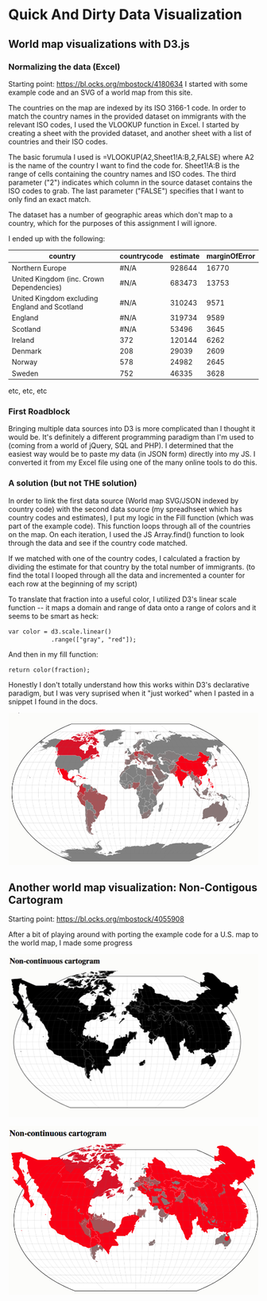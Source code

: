 # Quick And Dirty Data Visualization
## World map visualizations with D3.js
### Normalizing the data (Excel)
Starting point: https://bl.ocks.org/mbostock/4180634
I started with some example code and an SVG of a world map from this site.

The countries on the map are indexed by its ISO 3166-1 code. In order to match the country names in the provided dataset on immigrants with the relevant ISO codes, I used the VLOOKUP function in Excel. I started by creating a sheet with the provided dataset, and another sheet with a list of countries and their ISO codes. 

The basic forumula I used is =VLOOKUP(A2,Sheet1!A:B,2,FALSE) where A2 is the name of the country I want to find the code for. Sheet1!A:B is the range of cells containing the country names and ISO codes. The third parameter ("2") indicates which column in the source dataset contains the ISO codes to grab. The last parameter ("FALSE") specifies that I want to only find an exact match.

The dataset has a number of geographic areas which don't map to a country, which for the purposes of this assignment I will ignore. 

I ended up with the following:

| country                                               | countrycode | estimate | marginOfError | 
|-------------------------------------------------------|-------------|----------|---------------| 
| Northern Europe                                       | #N/A        | 928644   | 16770         | 
| United Kingdom (inc. Crown Dependencies)              | #N/A        | 683473   | 13753         | 
| United Kingdom excluding England and Scotland         | #N/A        | 310243   | 9571          | 
| England                                               | #N/A        | 319734   | 9589          | 
| Scotland                                              | #N/A        | 53496    | 3645          | 
| Ireland                                               | 372         | 120144   | 6262          | 
| Denmark                                               | 208         | 29039    | 2609          | 
| Norway                                                | 578         | 24982    | 2645          | 
| Sweden                                                | 752         | 46335    | 3628          |
etc, etc, etc

### First Roadblock
Bringing multiple data sources into D3 is more complicated than I thought it would be. It's definitely a different programming paradigm than I'm used to (coming from a world of jQuery, SQL and PHP). I determined that the easiest way would be to paste my data (in JSON form) directly into my JS. I converted it from my Excel file using one of the many online tools to do this. 

### A solution (but not THE solution)
In order to link the first data source (World map SVG/JSON indexed by country code) with the second data source (my spreadhseet which has country codes and estimates), I put my logic in the Fill function (which was part of the example code). This function loops through all of the countries on the map. On each iteration, I used the JS Array.find() function to look through the data and see if the country code matched. 

If we matched with one of the country codes, I calculated a fraction by dividing the estimate for that country by the total number of immigrants. (to find the total I looped through all the data and incremented a counter for each row at the beginning of my script)

To translate that fraction into a useful color, I utilized D3's linear scale function -- it maps a domain and range of data onto a range of colors and it seems to be smart as heck: 
```
var color = d3.scale.linear()
            .range(["gray", "red"]);
```
And then in my fill function:
```
return color(fraction);
```

Honestly I don't totally understand how this works within D3's declarative paradigm, but I was very suprised when it "just worked" when I pasted in a snippet I found in the docs.

![heat map](heatmap.png "Success")

## Another world map visualization: Non-Contigous Cartogram
Starting point: https://bl.ocks.org/mbostock/4055908

After a bit of playing around with porting the example code for a U.S. map to the world map, I made some progress

![non contiguous cartogram progress](progress.png "Some Progress")

![non contiguous cartogram plus heatmap](together.png "Putting it together")




